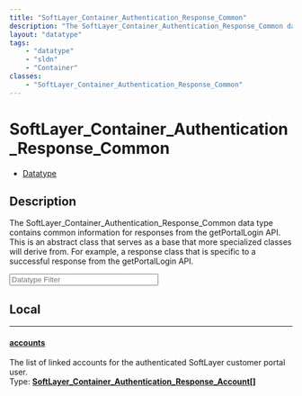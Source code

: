 ```yaml
---
title: "SoftLayer_Container_Authentication_Response_Common"
description: "The SoftLayer_Container_Authentication_Response_Common data type contains common information for responses from the getP... "
layout: "datatype"
tags:
    - "datatype"
    - "sldn"
    - "Container"
classes:
    - "SoftLayer_Container_Authentication_Response_Common"
---
```


# SoftLayer_Container_Authentication_Response_Common
<div id='service-datatype'>
    <ul id='sldn-reference-tabs'>
        <li id='datatype'> <a href='/reference/datatypes/SoftLayer_Container_Authentication_Response_Common' >Datatype</a></li>
    </ul>
</div>

## Description 


The SoftLayer_Container_Authentication_Response_Common data type contains common information for responses from the getPortalLogin API. This is an abstract class that serves as a base that more specialized classes will derive from. For example, a response class that is specific to a successful response from the getPortalLogin API. 





<!-- Filer BEGIN -->
<div class="view-filters">
        <div class="clearfix">
            <div class="search-input-box">
                <input placeholder="Datatype Filter" onkeyup="titleSearch(inputId='prop-input', divId='properties', elementClass='prop-row')" 
                    type="text" id="prop-input" value="" size="30" maxlength="128" class="form-text">
            </div>
        </div>
</div>
<!-- Filer END -->

<div id="properties" class="content">
<div id="localProperties" class="prop-content" >

## Local
<div class="prop-row">

-----
[accounts]: #accounts
#### [accounts]
The list of linked accounts for the authenticated SoftLayer customer portal user.  
<span class="type-label">Type: </span>**<a href='/reference/datatypes/SoftLayer_Container_Authentication_Response_Account'>SoftLayer_Container_Authentication_Response_Account[] </a>**  



</div>
</div>
<!-- LOCAL PROPERTY END -->

</div>


